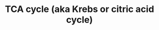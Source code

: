 ---
annotations:
- type: Pathway Ontology
  value: citric acid cycle pathway
- type: Pathway Ontology
  value: classic metabolic pathway
- type: Pathway Ontology
  value: citric acid cycle pathway
authors:
- Kdahlquist
- MaintBot
- MartijnVanIersel
- AlexanderPico
- Thomas
- N.Fidelman
- Khanspers
- Ray Andrews II
- HarmNijveen
- Mdstobbe
- Smhouten
- Ddigles
- Egonw
- DeSl
- Finterly
- Eweitz
description: 'The [[wikipedia:citric_acid_cycle|citric acid cycle]], also known as
  the tricarboxylic acid cycle (TCA cycle) or the Krebs cycle, (or rarely, the Szent-Gyorgyi-Krebs
  cycle) is a series of enzyme-catalysed chemical reactions of central importance
  in all living cells that use oxygen as part of cellular respiration. In eukaryotes,
  the citric acid cycle occurs in the matrix of the mitochondrion. The components
  and reactions of the citric acid cycle were established by seminal work from both
  [[wikipedia:Albert_Szent-Gyorgyi|Albert Szent-Gyorgyi]] and [[wikipedia:Hans_Krebs|Hans
  Krebs]].  Source: Wikipedia ([[wikipedia:citric_acid_cycle]])  Proteins on this
  pathway have targeted assays available via the [https://assays.cancer.gov/available_assays?wp_id=WP78
  CPTAC Assay Portal].'
last-edited: 2021-06-16
organisms:
- Homo sapiens
redirect_from:
- /index.php/Pathway:WP78
- /instance/WP78
schema-jsonld:
- '@context': https://schema.org/
  '@id': https://wikipathways.github.io/pathways/WP78.html
  '@type': Dataset
  creator:
    '@type': Organization
    name: WikiPathways
  description: 'The [[wikipedia:citric_acid_cycle|citric acid cycle]], also known
    as the tricarboxylic acid cycle (TCA cycle) or the Krebs cycle, (or rarely, the
    Szent-Gyorgyi-Krebs cycle) is a series of enzyme-catalysed chemical reactions
    of central importance in all living cells that use oxygen as part of cellular
    respiration. In eukaryotes, the citric acid cycle occurs in the matrix of the
    mitochondrion. The components and reactions of the citric acid cycle were established
    by seminal work from both [[wikipedia:Albert_Szent-Gyorgyi|Albert Szent-Gyorgyi]]
    and [[wikipedia:Hans_Krebs|Hans Krebs]].  Source: Wikipedia ([[wikipedia:citric_acid_cycle]])  Proteins
    on this pathway have targeted assays available via the [https://assays.cancer.gov/available_assays?wp_id=WP78
    CPTAC Assay Portal].'
  keywords:
  - (S)-malate
  - GDP
  - CO2
  - SUCLG2
  - Fatty Acid Synthesis
  - IDH3A
  - Pi
  - acetyl-CoA
  - IDH3G
  - ubiquinol-10
  - citrate
  - OGDH
  - Glucose metabolism
  - SDHB
  - NADPH
  - SUCLG1
  - ACO2
  - 2-oxoglutarate
  - SUCLA2
  - ubiquinone-10
  - CoA
  - oxaloacetate
  - SDHC
  - D-threo-Isocitrate
  - Metabolism of amino acids
  - IDH2
  - MDH2
  - ATP
  - SDHD
  - succinate
  - CS
  - Urea cycle
  - GTP
  - SDHA
  - IDH3B
  - DLD
  - Degradation of Fatty Acids
  - NAD
  - FH
  - water
  - ADP
  - fumarate
  - NADP
  - NADH
  - DLST
  - Electron Transport Chain
  - succinyl-CoA
  - cis-aconitate
  license: CC0
  name: TCA cycle (aka Krebs or citric acid cycle)
seo: CreativeWork
title: TCA cycle (aka Krebs or citric acid cycle)
wpid: WP78
---